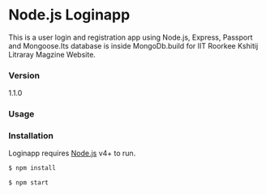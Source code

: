 # Node.js Loginapp

This is a user login and registration app using Node.js, Express, Passport and Mongoose.Its database is inside MongoDb.build for IIT Roorkee Kshitij Litraray Magzine Website.

### Version
1.1.0

### Usage


### Installation

Loginapp requires [Node.js](https://nodejs.org/) v4+ to run.

```sh
$ npm install
```

```sh
$ npm start
```
